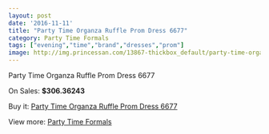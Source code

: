 ```yaml
---
layout: post
date: '2016-11-11'
title: "Party Time Organza Ruffle Prom Dress 6677"
category: Party Time Formals
tags: ["evening","time","brand","dresses","prom"]
image: http://img.princessan.com/13867-thickbox_default/party-time-organza-ruffle-prom-dress-6677.jpg
---
```

Party Time Organza Ruffle Prom Dress 6677

On Sales: **$306.36243**
<a href="https://www.princessan.com/en/party-time-formals/6524-party-time-organza-ruffle-prom-dress-6677.html"><amp-img layout="responsive" width="600" height="600" src="//img.princessan.com/13867-thickbox_default/party-time-organza-ruffle-prom-dress-6677.jpg" alt="Party Time Organza Ruffle Prom Dress 6677 0" /></a>
<a href="https://www.princessan.com/en/party-time-formals/6524-party-time-organza-ruffle-prom-dress-6677.html"><amp-img layout="responsive" width="600" height="600" src="//img.princessan.com/13868-thickbox_default/party-time-organza-ruffle-prom-dress-6677.jpg" alt="Party Time Organza Ruffle Prom Dress 6677 1" /></a>
<a href="https://www.princessan.com/en/party-time-formals/6524-party-time-organza-ruffle-prom-dress-6677.html"><amp-img layout="responsive" width="600" height="600" src="//img.princessan.com/13869-thickbox_default/party-time-organza-ruffle-prom-dress-6677.jpg" alt="Party Time Organza Ruffle Prom Dress 6677 2" /></a>

Buy it: [Party Time Organza Ruffle Prom Dress 6677](https://www.princessan.com/en/party-time-formals/6524-party-time-organza-ruffle-prom-dress-6677.html "Party Time Organza Ruffle Prom Dress 6677")

View more: [Party Time Formals](https://www.princessan.com/en/51-party-time-formals "Party Time Formals")